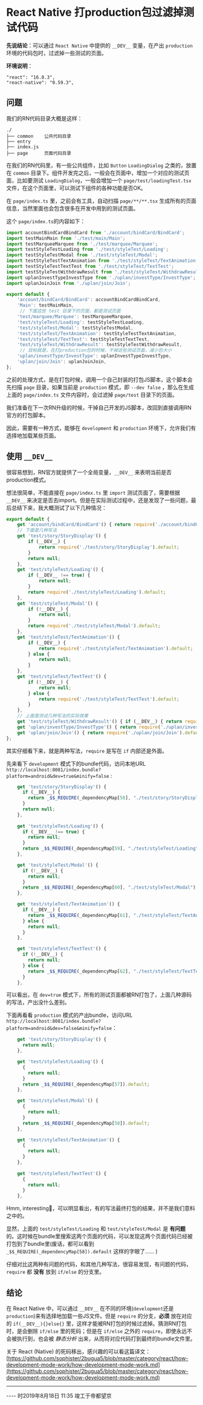 # React Native 打production包过滤掉测试代码



**先说结论**：可以通过 `React Native` 中提供的 `__DEV__` 变量，在产出 `production` 环境的代码包时，过滤掉一些测试的页面。

**环境说明**：

```shell
"react": "16.8.3",
"react-native": "0.59.3",
```



## 问题

我们的RN代码目录大概是这样：

```shell
./
├── common    公共代码目录
├── entry     
├── index.js  
├── page      页面代码目录
```

在我们的RN代码里，有一些公共组件，比如 `Button` `LoadingDialog` 之类的，放置在 `common` 目录下。组件开发完之后，一般会在页面中，增加一个对应的测试页面，比如要测试 `LoadingDialog`，一般会增加一个 `page/test/loadingTest.tsx` 文件，在这个页面里，可以测试下组件的各种功能是否OK。

在 `page/index.ts` 里，之前会有工具，自动扫描 `page/**/**.tsx` 生成所有的页面信息，当然里面也会包含很多在开发中用到的测试页面。

这个 `page/index.ts`的内容如下：

```javascript
import accountBindCardBindCard from './account/bindCard/BindCard';
import testMainMain from './test/main/Main';
import testMarqueeMarquee from './test/marquee/Marquee';
import testStyleTestLoading from './test/styleTest/Loading';
import testStyleTestModal from './test/styleTest/Modal';
import testStyleTestTextAnimation from './test/styleTest/TextAnimation';
import testStyleTestTextTest from './test/styleTest/TextTest';
import testStyleTestWithdrawResult from './test/styleTest/WithdrawResult';
import uplanInvestTypeInvestType from './uplan/investType/InvestType';
import uplanJoinJoin from './uplan/join/Join';

export default {
    'account/bindCard/BindCard': accountBindCardBindCard,
    'Main': testMainMain,
  	 // 下面这些 test 目录下的页面，都是测试页面
    'test/marquee/Marquee': testMarqueeMarquee,
    'test/styleTest/Loading': testStyleTestLoading,
    'test/styleTest/Modal': testStyleTestModal,
    'test/styleTest/TextAnimation': testStyleTestTextAnimation,
    'test/styleTest/TextTest': testStyleTestTextTest,
    'test/styleTest/WithdrawResult': testStyleTestWithdrawResult,
     // 目标就是，在打production包的时候，干掉这些测试页面，减小包大小
    'uplan/investType/InvestType': uplanInvestTypeInvestType,
    'uplan/join/Join': uplanJoinJoin,
};
```

之前的处理方式，是在打包时候，调用一个自己封装的打包JS脚本，这个脚本会先扫描 `page` 目录，如果当前是 `production` 模式，即 `--dev false` ，那么在生成上面的 `page/index.ts` 文件内容时，会过滤掉 `page/test` 目录下的页面。

我们准备在下一次RN升级的时候，干掉自己开发的JS脚本，改回到直接调用RN官方的打包脚本。

因此，需要有一种方式，能够在 `development` 和 `production` 环境下，允许我们有选择地加载某些页面。



## 使用 `__DEV__ `

很容易想到，RN官方就提供了一个全局变量，`__DEV__` 来表明当前是否production模式。

想法很简单，不能直接在 `page/index.ts` 里 `import` 测试页面了，需要根据 `__DEV__` 来决定是否去import。但是在实际测试过程中，还是发现了一些问题，最后总结下来，我大概测试了以下几种情况：

```javascript
export default {
    get 'account/bindCard/BindCard'() { return require('./account/bindCard/BindCard').default; },
    // 下面是几种写法
    get 'test/story/StoryDisplay'() {
        if (__DEV__) {
            return require('./test/story/StoryDisplay').default;
        }
        return null;
    },
    get 'test/styleTest/Loading'() {
        if (__DEV__ !== true) {
            return null;
        }
        return require('./test/styleTest/Loading').default;
    },
    get 'test/styleTest/Modal'() {
        if (!__DEV__) {
            return null;
        }
        return require('./test/styleTest/Modal').default;
    },
    get 'test/styleTest/TextAnimation'() {
        if (__DEV__) {
            return require('./test/styleTest/TextAnimation').default;
        } else {
            return null;
        }
    },
    get 'test/styleTest/TextTest'() {
        if (!__DEV__) {
            return null;
        } else {
            return require('./test/styleTest/TextTest').default;
        }
    },
    // 上面是测试几种写法的实际效果
    get 'test/styleTest/WithdrawResult'() { if (__DEV__) { return require('./test/styleTest/WithdrawResult').default; } return null; },
    get 'uplan/investType/InvestType'() { return require('./uplan/investType/InvestType').default; },
    get 'uplan/join/Join'() { return require('./uplan/join/Join').default; },
};

```

其实仔细看下来，就是两种写法，`require` 是写在 `if` 内部还是外面。

先来看下 `development` 模式下的bundle代码，访问本地URL `http://localhost:8081/index.bundle?platform=android&dev=true&minify=false` :

```javascript
    get 'test/story/StoryDisplay'() {
      if (__DEV__) {
        return _$$_REQUIRE(_dependencyMap[58], "./test/story/StoryDisplay").default;
      }
      return null;
    },
      
    get 'test/styleTest/Loading'() {
      if (__DEV__ !== true) {
        return null;
      }
      return _$$_REQUIRE(_dependencyMap[59], "./test/styleTest/Loading").default;
    },

    get 'test/styleTest/Modal'() {
      if (!__DEV__) {
        return null;
      }
      return _$$_REQUIRE(_dependencyMap[60], "./test/styleTest/Modal").default;
    },

    get 'test/styleTest/TextAnimation'() {
      if (__DEV__) {
        return _$$_REQUIRE(_dependencyMap[61], "./test/styleTest/TextAnimation").default;
      } else {
        return null;
      }
    },

    get 'test/styleTest/TextTest'() {
      if (!__DEV__) {
        return null;
      } else {
        return _$$_REQUIRE(_dependencyMap[62], "./test/styleTest/TextTest").default;
      }
    },

```

可以看出，在 `dev=true` 模式下，所有的测试页面都被RN打包了，上面几种源码的写法，产出没什么差别。

下面再看看 `production` 模式的产出bundle，访问URL `http://localhost:8081/index.bundle?platform=android&dev=false&minify=false`：

```javascript
    get 'test/story/StoryDisplay'() {
      return null;
    },

    get 'test/styleTest/Loading'() {
      {
        return null;
      }
      return _$$_REQUIRE(_dependencyMap[57]).default;
    },

    get 'test/styleTest/Modal'() {
      {
        return null;
      }
      return _$$_REQUIRE(_dependencyMap[58]).default;
    },

    get 'test/styleTest/TextAnimation'() {
      {
        return null;
      }
    },
      
    get 'test/styleTest/TextTest'() {
      {
        return null;
      }
    },

```

Hmm, interesting🤔，可以明显看出，有的写法最终打包的结果，并不是我们意料之中的。

显然，上面的 `test/styleTest/Loading` 和 `test/styleTest/Modal` 是 **有问题** 的。这时候在bundle里搜索这两个页面的代码，可以发现这两个页面代码已经被打包到了bundle里(废话，都可以看到 `_$$_REQUIRE(_dependencyMap[58]).default`  这样的字眼了…… ) 

仔细对比这两种有问题的代码，和其他几种写法，很容易发现，有问题的代码， `require` 都 **没有** 放到 `if/else` 的分支里。 



## 结论

在 React Native 中，可以通过 `__DEV__` 在不同的环境(`development`还是 `production`)来有选择地加载一些JS文件。但是 `require` 的分支，**必须** 放在对应的 `if(__DEV__){}else{}` 里，这样才能被RN打包的时候过滤掉。猜测RN打包时，是会删除 `if/else` 里的死码；但是在 `if/else` 之外的 `require`，即使永远不会被执行到，也会被 *静态分析* 出来，从而将对应代码打到最终的bundle文件里。



关于 React (Native) 的死码移出，感兴趣的可以看这篇译文：[https://github.com/sophister/2bugua5/blob/master/category/react/how-development-mode-work/how-development-mode-work.md](https://github.com/sophister/2bugua5/blob/master/category/react/how-development-mode-work/how-development-mode-work.md)





-----



----  时2019年8月18日 11:35 竣工于帝都望京





